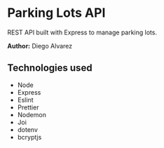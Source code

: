 # Parking Lots API

REST API built with Express to manage parking lots.

**Author:** Diego Alvarez

## Technologies used

- Node
- Express
- Eslint
- Prettier
- Nodemon
- Joi
- dotenv
- bcryptjs
